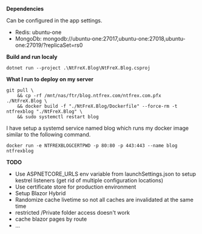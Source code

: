 **Dependencies**

Can be configured in the app settings.

 - Redis: ubuntu-one
 - MongoDb: mongodb://ubuntu-one:27017,ubuntu-one:27018,ubuntu-one:27019/?replicaSet=rs0

**Build and run localy**

```
dotnet run --project .\NtFreX.Blog\NtFreX.Blog.csproj
```

**What I run to deploy on my server**

```
git pull \
	&& cp -rf /mnt/nas/ftr/blog.ntfrex.com/ntfrex.com.pfx ./NtFreX.Blog \
	&& docker build -f "./NtFreX.Blog/Dockerfile" --force-rm -t ntfrexblog "./NtFreX.Blog" \
	&& sudo systemctl restart blog
```

I have setup a systemd service named blog which runs my docker image similar to the following command.
```
docker run -e NTFREXBLOGCERTPWD -p 80:80 -p 443:443 --name blog ntfrexblog
```


**TODO**

 - Use ASPNETCORE_URLS env variable from launchSettings.json to setup kestrel listeners (get rid of multiple configuration locations)
 - Use certificate store for production environment
 - Setup Blazor Hybrid
 - Randomize cache livetime so not all caches are invalidated at the same time
 - restricted /Private folder access doesn't work
 - cache blazor pages by route
 - ...